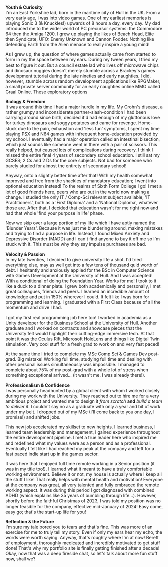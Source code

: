 <p>
    <br>
    <strong>Youth & Curiosity</strong>
    <br>
    I'm an East Yorkshire lad, born in the maritime city of Hull in the UK. From a very early age, I was into video games. One of my earliest memories is playing Sonic 3 (& Knuckles!) upwards of 8 hours a day, every day. My dad introduced me to the wider world of PC precursor systems: the Commodore 64 then the Amiga 1200. I grew up playing the likes of Beach Head, Elite then Syndicate, UFO: Enemy Unknown and Cannon Fodder. Nothing like defending Earth from the Alien menace to really inspire a young mind!
</p>
<p>
    As I grew up, the question of where games actually came from started to form in my the space between my ears. During my tween years, I tried my best to figure it out. But a council estate lad who lives off microwave chips and dinosaur nuggies doesn't merely stumble across a Brackey's games development tutorial during the late nineties and early naughties. I did, however, stumble across random development applications like RPGMaker, a small private server community for an early naughties online MMO called Graal Online. These exploratory options
</p>
<p>
    <strong>Biology & Freedom</strong>
    <br>
    It was around this time I had a major hurdle in my life. My Crohn's disease, a rather grumpy and inconsiderate partner-slash-condition I had been carrying around since birth, decided it'd had enough of my gluttonous love for turkey dinosaurs and soggy potatoes and came for revenge. Home-stuck due to the pain, exhaustion and 'less fun' symptoms, I spent my time playing PSX and N64 games with infrequent home-education provided by my school. I eventually had a major operation called an intestinal bisection, which just sounds like someone went in there with a pair of scissors. This really helped, but caused lots of complications during recovery. I think I missed the entire final 4 years of secondary school education. I still sat my GCSES; 2 Cs and 2 Ds for the core subjects. Not bad for someone who barely studied for almost the entirety of secondary school!
</p>
<p>
    Anyway, onto a slightly better time after that! With my health somewhat improved and free from the shackles of mandatory education; I went into optional education instead! To the realms of Sixth Form College I go! I met a lot of good friends here, peers who are out in the world now making a change. I studied the only IT / Comp-Sci relevant subject available; 'IT Practitioners', both as a 'First Diploma' and a 'National Diploma', whatever those are. After that, I decided that education wasn't for me right now and had that whole 'find your purpose in life' phase.
</p>
<p>
    Now we skip over a large portion of my life which I have aptly named the 'Blunder Years'. Because it was just me blundering around, making mistakes and trying to find a purpose in life. Instead, I found Mixed Anxiety and Depressive Disorder (MADD) and I can't find anyone to buy it off me so I'm stuck with it. This must be why they say impulse purchases are bad.
</p>
<p>
    <strong>Velocity & Passion</strong>
    <br>
    In my late twenties, I decided to give university life a shot. I'd tried everything else, may as well get into a few tens of thousand quid worth of debt. I hesitantly and anxiously applied for the BSc in Computer Science with Games Development at the University of Hull. And I was accepted! With a conditional of doing the Foundation Year. Works for me! I took to it like a duck to a dinner plate. I grew both academically and personally, I met great colleagues, friends and peers. I learned an incredible amount of knowledge and put in 150% wherever I could. It felt like I was born for programming and learning. I graduated with a First Class because of all the momentum and drive I had.
</p>
<p>
    I got my first real programming job here too! I worked in academia as a Unity developer for the Business School at the University of Hull. Another graduate and I worked on contracts and showcase pieces that the University felt would highlight their cutting-edge immersive tech. At that point it was the Oculus Rift, Microsoft HoloLens and things like Digital Twin simulation. Very cool stuff for a fresh grad to work on and very fast paced!
</p>
<p>
    At the same time I tried to complete my MSc Comp Sci & Games Dev post-grad. Big mistake! Working full time, studying full time and dealing with other personal issues simultaneously was impossible. I managed to complete about 75% of my post-grad with a whole lot of stress when something exceptional arrived... (it wasn't me. I was already there!).
</p>
<p>
    <strong>Professionalism & Confidence</strong>
    <br>
    I was personally headhunted by a global client with whom I worked closely during my work with the University. They reached out to hire me for a very ambitious project and wanted me to design it <em>from scratch</em> <strong>and</strong> <em>build a team to deliver it</em>. I couldn't say no as a graduate with only a year and bit of work under my belt. I dropped out of my MSc (I'll come back to you one day, I promise!) and shifted jobs.
</p>
<p>
    This new job accelerated my skillset to new heights. I learned business, I learned team leadership and management, I gained experience throughout the entire development pipeline. I met a true leader here who inspired me and redefined what my values were as a person and as a professional. Eventually I felt like I had reached my peak at the company and left for a fast paced indie start up in the games sector.
</p>
<p>
    It was here that I enjoyed full time remote working in a Senior position (it was in my title too!). I learned what it meant to have a truly comfortable working environment. Believe it or not, my house is actually where I keep all the stuff I like! That really helps with mental health and motivation! Everyone at the company was great, all very talented and fully embraced the remote working aspect. It was during this period I got diagnosed with combined ADHD (which explains like 35 years of bumbling through life...). However, shortly before the faithful Christmas of 2023, I was told my position was no longer feasible for the company, effective mid-January of 2024! Easy come, easy go; that's the start-up life for you!
</p>
<p>
    <strong>Reflection & the Future</strong>
    <br>
    I'm sure my tale bored you to tears and that's fine. This was more of an exercise for me to truly tell my story. Even if only my ears hear my echo, the words were worth saying. Anyway, that's roughly where I'm at now! Bereft of employment, thoroughly medicated and incredibly motivated to get stuff done! That's why my portfolio site is finally getting finished after a decade! Okay, now that was a deep fireside chat, so let's talk about more fun stuff now, shall we?
</p>
